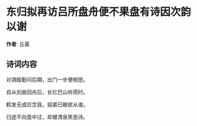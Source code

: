 # 东归拟再访吕所盘舟便不果盘有诗因次韵以谢

**作者**: 丘葵

## 诗词内容

对酒殷勤问后期，出门一步便相思。

自从剡曲回舟后，长忆巴山听雨时。

鹤发无成应念我，貂裘已敝欲从谁。

归途不向盘中过，却被清泉笑恶诗。

